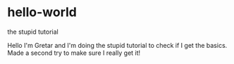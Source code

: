# hello-world
the stupid tutorial

Hello I'm Gretar and I'm doing the stupid tutorial to check if I get the basics.
Made a second try to make sure I really get it!